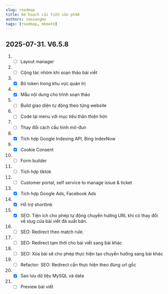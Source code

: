 ```yaml
---
slug: roadmap
title: Kế hoạch cải tiến sản phẩm
authors: saosangmo
tags: [roadmap, mkmate]
---
```


## 2025-07-31. V6.5.8
1. - [ ] Layout manager
3. - [ ] Cộng tác nhóm khi soạn thảo bài viết
4. - [x] Bỏ token trong khu vực quản trị
5. - [x] Mẫu nội dung cho trình soạn thảo
7. - [ ] Build giao diện tự động theo từng website
8. - [ ] Code lại menu với mục tiêu thân thiện hơn
9. - [ ] Thay đổi cách cấu hình mô-đun
10. - [x] Tích hợp Google Indexing API, Bing IndexNow
11. - [x] Cookie Consent
12. - [ ] Form builder
13. - [ ] Tích hợp tiktok
14. - [ ] Customer portal, self service to manage issue & ticket
15. - [x] Tích hợp Google Ads, Facebook Ads
16. - [x] Hỗ trợ shortlink
17. - [x] SEO: Tiện ích cho phép tự động chuyển hướng URL khi có thay đổi về slug của bài viết đã xuất bản.
18. - [ ] SEO: Redirect theo match rule.
19. - [ ] SEO: Redirect tạm thời cho bài viết sang bài khác
20. - [ ] SEO: Xóa bài sẽ cho phép thực hiện tạo chuyển hướng sang bài khác
21. - [ ] Refactor: SEO: Redirect cần thực hiện theo đúng url gốc
22. - [x] Sao lưu dữ liệu MySQL và data
23. - [ ] Preview bài viết
